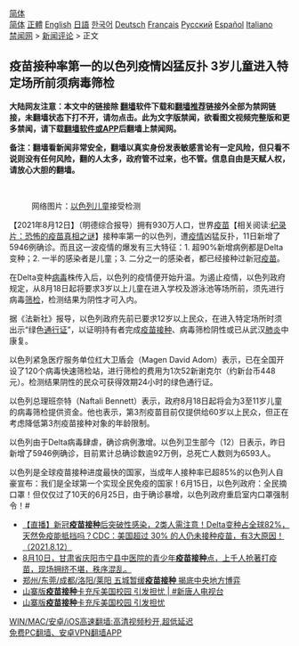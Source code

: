  <!-- 面包屑导航 --> <div class="breadcrumb"><!-- GTranslate: https://gtranslate.io/ -->  <div class="switcher notranslate">  <div class="selected">  <a href="#" onclick="return false;"> 简体</a>  </div>  <div class="option">  <a href="https://www.bannedbook.org" onclick="doGTranslate('zh-CN|zh-CN');jQuery('div.switcher div.selected a').html(jQuery(this).html());return false;" title="简体中文" class="nturl selected"> 简体</a>  <a href="https://www.bannedbook.org/zh-tw/" onclick="doGTranslate('zh-CN|zh-TW');jQuery('div.switcher div.selected a').html(jQuery(this).html());return false;" title="繁體中文" class="nturl"> 正體</a>  <a href="https://www.bannedbook.org/en/" onclick="doGTranslate('zh-CN|en');jQuery('div.switcher div.selected a').html(jQuery(this).html());return false;" title="English" class="nturl"> English</a>  <a href="https://www.bannedbook.org/ja/" onclick="doGTranslate('zh-CN|ja');jQuery('div.switcher div.selected a').html(jQuery(this).html());return false;" title="日本語" class="nturl"> 日語</a>  <a href="https://www.bannedbook.org/ko/" onclick="doGTranslate('zh-CN|ko');jQuery('div.switcher div.selected a').html(jQuery(this).html());return false;" title="한국어" class="nturl"> 한국어</a>  <a href="https://www.bannedbook.org/de/" onclick="doGTranslate('zh-CN|de');jQuery('div.switcher div.selected a').html(jQuery(this).html());return false;" title="Deutsch" class="nturl"> Deutsch</a>  <a href="https://www.bannedbook.org/fr/" onclick="doGTranslate('zh-CN|fr');jQuery('div.switcher div.selected a').html(jQuery(this).html());return false;" title="Français" class="nturl"> Français</a>  <a href="https://www.bannedbook.org/ru/" onclick="doGTranslate('zh-CN|ru');jQuery('div.switcher div.selected a').html(jQuery(this).html());return false;" title="Русский" class="nturl"> Русский</a>  <a href="https://www.bannedbook.org/es/" onclick="doGTranslate('zh-CN|es');jQuery('div.switcher div.selected a').html(jQuery(this).html());return false;" title="Español" class="nturl"> Español</a>  <a href="https://www.bannedbook.org/it/" onclick="doGTranslate('zh-CN|it');jQuery('div.switcher div.selected a').html(jQuery(this).html());return false;" title="Italiano" class="nturl"> Italiano</a>  </div>  </div>      <div class='breadcrumb-sub'><!-- Breadcrumb NavXT 6.3.0 --> <a href="https://www.bannedbook.org/" class="home">禁闻网</a> &gt; <a href="https://www.bannedbook.org/bnews/comments/" class="category">新闻评论</a> &gt; 正文</div></div><h2>疫苗接种率第一的以色列疫情凶猛反扑 3岁儿童进入特定场所前须病毒筛检</h2> <p class="notice"><b>大陆网友注意：本文中的链接除 <a href="https://github.com/bannedbook/fanqiang" >翻墙</a>软件下载和<a href="https://github.com/killgcd/justmysocks/blob/master/README.md">翻墙推荐</a>链接外全部为禁网链接，未翻墙状态下打不开，请勿点击。此为文字版禁闻，欲看图文视频完整版和更多禁闻，请下载<a href="https://github.com/bannedbook/fanqiang">翻墙软件或APP</a>后翻墙上禁闻网。</p><p>备注：翻墙看新闻非常安全，翻墙以真实身份发表敏感言论有一定风险，但只看不说则没有任何风险，翻的人太多，政府管不过来，也不管。信息自由是天赋人权，请放心大胆的翻墙。</b></p>  <div class="entry"> <br /> <figure><a href="https://i0.wp.com/upload-images-bucket-v64rleca837do.s3.eu-west-1.amazonaws.com/wp-content/uploads/2021/08/12142858/Screen-Shot-2021-08-12-at-11.49.06-pm.png?fit=594%2C345&#038;ssl=1" data-caption="网络图片：以色列儿童接受检测"></a><figcaption class="wp-caption-text">网络图片：<a href="https://www.bannedbook.org/bnews/tag/%e4%bb%a5%e8%89%b2%e5%88%97/" class="st_tag internal_tag" rel="tag" title="标签 以色列 下的日志">以色列</a><a href="https://www.bannedbook.org/bnews/tag/%E5%84%BF%E7%AB%A5/" class="st_tag internal_tag" rel="tag" title="标签 儿童 下的日志">儿童</a>接受检测</figcaption></figure> <p>【2021年8月12日】（明德综合报导）拥有930万人口，世界<span class='wp_keywordlink'><a href="https://www.bannedbook.org/bnews/tculture/20160630/551027.html" title="疫苗" target="_blank">疫苗</a></span>【相关阅读:<a href='https://www.bannedbook.org/bnews/topimagenews/20180408/925060.html' target='_blank'>纪录片：恐怖的疫苗真相之谜</a>】接种率第一的以色列，遭<a href="https://www.bannedbook.org/bnews/tag/%E7%96%AB%E6%83%85/" class="st_tag internal_tag" rel="tag" title="标签 疫情 下的日志">疫情</a>凶猛反扑，11日新增了5946例确诊。而且这一波疫情的爆发有三大特征：1. 超90%新增病例都是Delta变种；2. 一半的感染者是儿童；3. 二分之一的感染者，都已经接种过新冠<a href="https://www.bannedbook.org/bnews/tag/%e7%96%ab%e8%8b%97/" class="st_tag internal_tag" rel="tag" title="标签 疫苗 下的日志">疫苗</a>。</p> <p>在Delta变种<a href="https://www.bannedbook.org/bnews/tag/%e7%97%85%e6%af%92/" class="st_tag internal_tag" rel="tag" title="标签 病毒 下的日志">病毒</a>株传入后，以色列的疫情便开始升温。为遏止疫情，以色列政府规定，从8月18日起将要求3岁以上儿童在进入学校及游泳池等场所前，须先进行病毒<a href="https://www.bannedbook.org/bnews/tag/%E7%AD%9B%E6%A3%80/" class="st_tag internal_tag" rel="tag" title="标签 筛检 下的日志">筛检</a>，检测结果为阴性才可入内。</p>  <p>据《法新社》报导，以色列政府先前已要求12岁以上民众，在进入特定场所时须出示“绿色<a href="https://www.bannedbook.org/bnews/tag/%E9%80%9A%E8%A1%8C%E8%AF%81/" class="st_tag internal_tag" rel="tag" title="标签 通行证 下的日志">通行证</a>”，以证明持有者完成<a href="https://www.bannedbook.org/bnews/tag/%E7%96%AB%E8%8B%97%E6%8E%A5%E7%A7%8D/" class="st_tag internal_tag" rel="tag" title="标签 疫苗接种 下的日志">疫苗接种</a>、病毒筛检阴性或已从武汉<a href="https://www.bannedbook.org/bnews/tag/%e8%82%ba%e7%82%8e/" class="st_tag internal_tag" rel="tag" title="标签 肺炎 下的日志">肺炎</a>中康复。</p> <p>以色列紧急医疗服务单位红大卫盾会（Magen David Adom）表示，已在全国开设了120个病毒快速筛检站，进行筛检的费用为1次52新谢克尔（约新台币448元）。检测结果阴性的民众可获得效期24小时的绿色通行证。</p>  <p>以色列总理班奈特（Naftali Bennett）表示，政府8月18日起将会为3至11岁儿童的病毒筛检提供资金。他也表示，第3剂疫苗目前仅提供给60岁以上民众，但正在考虑降低第3剂疫苗接种对象的年龄限制。</p> <p>以色列由于Delta病毒肆虐，确诊病例激增。以色列卫生部今（12）日表示，昨日新增了5946例确诊，目前累计总确诊数逾92万例，总死亡人数则为6593人。</p>  <p>以色列是全球疫苗接种进度最快的国家，当成年人接种率已超85%的以色列人自豪宣布：我们是全球第一个实现全民免疫的国家！6月15日，以色列政府：全民摘口罩！但仅仅过了10天的6月25日，由于确诊暴增，以色列政府重启室内口罩强制令！#</p> <ul class='op-related-articles' title='相关阅读'> <li><a href='https://www.bannedbook.org/bnews/bannedvideo/20210812/1605132.html' target='_blank'>【直播】新冠<b>疫苗接种</b>后突破性感染，2类人需注意！Delta变种占全球82%，天然免疫能抵挡吗？CDC：美国超过 30% 的人仍未接种疫苗，有3大原因！（2021.8.12）</a></li> <li><a href='https://www.bannedbook.org/bnews/bannedvideo/20210812/1604994.html' target='_blank'>8月10日，甘肃省庆阳市宁县中医院的青少年<b>疫苗接种</b>点，上千人抢著打疫苗，现场拥挤不堪，秩序混乱。</a></li> <li><a href='https://www.bannedbook.org/bnews/bannedvideo/20210812/1604915.html' target='_blank'>郑州/东莞/成都/洛阳/莱阳  五城暂缓<b>疫苗接种</b> 揭底中央地方博弈</a></li> <li><a href='https://www.bannedbook.org/bnews/bannedvideo/20210812/1604841.html' target='_blank'>山寨版<b>疫苗接种</b>卡充斥美国校园 引发担忧 | #新唐人电视台</a></li> <li><a href='https://www.bannedbook.org/bnews/taiwannews/20210812/1604823.html' target='_blank'>山寨版<b>疫苗接种</b>卡充斥美国校园 引发担忧</a></li> </ul> <p class="texttj"> <a href="https://github.com/bannedbook/fanqiang/wiki/V2ray%E6%9C%BA%E5%9C%BA" target="_blank">WIN/MAC/安卓/iOS高速翻墙:高清视频秒开,超低延迟</a><br/> <a href="https://github.com/bannedbook/fanqiang/wiki/%E7%A6%81%E9%97%BB%E7%BD%91%E5%AE%89%E5%8D%93%E7%BF%BB%E5%A2%99%E6%96%B0%E9%97%BBAPP" target="_blank">免费PC翻墙、安卓VPN翻墙APP</a></p> <p>&nbsp;</p><a name='sharetosocial'></a>  <div style="margin-bottom:5px;padding-bottom:5px;clear:both"> <div id="archive-pix-1" class="banner-ads"> <!-- AuctionX Display platform tag START --> <div id="26318x728x90x621x_ADSLOT2" clicktrack="%%CLICK_URL_ESC%%"></div> <!-- AuctionX Display platform tag END --> </div> <div id="archive-pix-2" class="banner-ads"> <!-- AuctionX Display platform tag START --> <div id="26315x300x250x621x_ADSLOT2" clicktrack="%%CLICK_URL_ESC%%"></div> <!-- AuctionX Display platform tag END --> </div> </div>  <div id="archive-pix-1" class="banner-ads"> <!-- AuctionX Display platform tag START --> <div id="26318x728x90x621x_ADSLOT3" clicktrack="%%CLICK_URL_ESC%%"></div> <!-- AuctionX Display platform tag END --> </div> </div><!--END ENTRY--> 